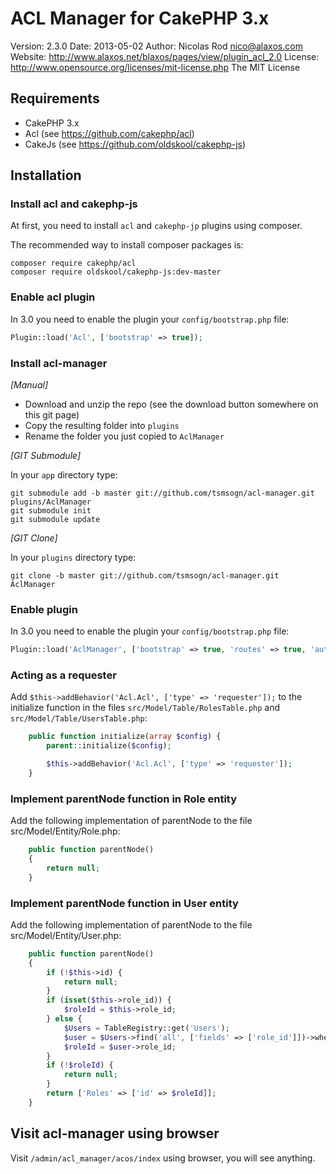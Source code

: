 # ACL Manager for CakePHP 3.x

Version: 2.3.0
Date: 2013-05-02
Author: Nicolas Rod <nico@alaxos.com>
Website: http://www.alaxos.net/blaxos/pages/view/plugin_acl_2.0
License: http://www.opensource.org/licenses/mit-license.php The MIT License

## Requirements

- CakePHP 3.x
- Acl (see https://github.com/cakephp/acl)
- CakeJs (see https://github.com/oldskool/cakephp-js)

## Installation

### Install acl and cakephp-js

At first, you need to install `acl` and `cakephp-jp` plugins using composer.

The recommended way to install composer packages is:

```shell
composer require cakephp/acl
composer require oldskool/cakephp-js:dev-master
```

### Enable acl plugin

In 3.0 you need to enable the plugin your `config/bootstrap.php` file:

```php
Plugin::load('Acl', ['bootstrap' => true]);
```

### Install acl-manager

_[Manual]_

* Download and unzip the repo (see the download button somewhere on this git page)
* Copy the resulting folder into `plugins`
* Rename the folder you just copied to `AclManager`

_[GIT Submodule]_

In your `app` directory type:

```shell
git submodule add -b master git://github.com/tsmsogn/acl-manager.git plugins/AclManager
git submodule init
git submodule update
```

_[GIT Clone]_

In your `plugins` directory type:

```shell
git clone -b master git://github.com/tsmsogn/acl-manager.git AclManager
```

### Enable plugin

In 3.0 you need to enable the plugin your `config/bootstrap.php` file:

```php
Plugin::load('AclManager', ['bootstrap' => true, 'routes' => true, 'autoload' => true]);
```

### Acting as a requester

Add `$this->addBehavior('Acl.Acl', ['type' => 'requester']);` to the initialize function in the files `src/Model/Table/RolesTable.php` and `src/Model/Table/UsersTable.php`:

```php
    public function initialize(array $config) {
        parent::initialize($config);

        $this->addBehavior('Acl.Acl', ['type' => 'requester']);
    }
```

### Implement parentNode function in Role entity

Add the following implementation of parentNode to the file src/Model/Entity/Role.php:

```php
    public function parentNode()
    {
        return null;
    }
```

### Implement parentNode function in User entity

Add the following implementation of parentNode to the file src/Model/Entity/User.php:

```php
    public function parentNode()
    {
        if (!$this->id) {
            return null;
        }
        if (isset($this->role_id)) {
            $roleId = $this->role_id;
        } else {
            $Users = TableRegistry::get('Users');
            $user = $Users->find('all', ['fields' => ['role_id']])->where(['id' => $this->id])->first();
            $roleId = $user->role_id;
        }
        if (!$roleId) {
            return null;
        }
        return ['Roles' => ['id' => $roleId]];
    }
```

## Visit acl-manager using browser

Visit `/admin/acl_manager/acos/index` using browser, you will see anything.
